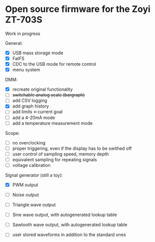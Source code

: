 # Open source firmware for the Zoyi ZT-703S

Work in progress

General:
- [X] USB mass storage mode
- [X] FatFS
- [X] CDC to the USB mode for remote control
- [X] menu system

DMM:
- [X] recreate original functionality
- [ ] ~~switchable analog scale (bargraph)~~
- [ ] add CSV logging
- [X] add graph history
- [ ] add limits <-current goal
- [ ] add a 4-20mA mode
- [ ] add a temperature measurement mode

Scope:
- [ ] no overclocking
- [ ] proper triggering, even if the display has to be swithed off
- [ ] user control of sampling speed, memory depth
- [ ] equivalent sampling for repeating signals
- [ ] voltage calibration

Signal generator (still a toy):
- [X] PWM output
- [ ] Noise output
- [ ] Triangle wave output
- [ ] Sine wave output, with autogenerated lookup table
- [ ] Sawtooth wave output, with autogenerated lookup table
- [ ] user stored waveforms in addition to the standard ones

